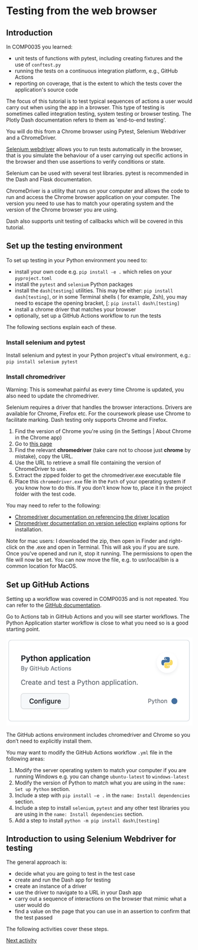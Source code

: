 # Testing from the web browser

## Introduction

In COMP0035 you learned:

- unit tests of functions with pytest, including creating fixtures and the use of `conftest.py`
- running the tests on a continuous integration platform, e.g., GitHub Actions
- reporting on coverage, that is the extent to which the tests cover the application's source code

The focus of this tutorial is to test typical sequences of actions a user would carry out when using the app in a
browser. This type of testing is sometimes called integration testing, system testing or browser testing. The Plotly
Dash documentation refers to them as 'end-to-end testing'.

You will do this from a Chrome browser using Pytest, Selenium Webdriver and a ChromeDriver.

[Selenium webdriver](https://www.selenium.dev/documentation/webdriver/) allows you to run tests automatically in the
browser, that is you simulate the behaviour of a user
carrying out specific actions in the browser and then use assertions to verify conditions or state.

Selenium can be used with several test libraries. pytest is recommended in the Dash and Flask documentation.

ChromeDriver is a utility that runs on your computer and allows the code to run and access the Chrome browser
application on your computer. The version you need to use has to match your operating system and the version of the
Chrome browser you are using.

Dash also supports unit testing of callbacks which will be covered in this tutorial.

## Set up the testing environment

To set up testing in your Python environment you need to:

- install your own code e.g. `pip install -e .` which relies on your `pyproject.toml`
- install the `pytest` and `selenium` Python packages
- install the `dash[testing]` utilities. This may be either: `pip install dash[testing]`, or in some Terminal shells (
  for example, Zsh), you may need to escape the opening bracket, [: `pip install dash\[testing]`
- install a chrome driver that matches your browser
- optionally, set up a GitHub Actions workflow to run the tests

The following sections explain each of these.

### Install selenium and pytest

Install selenium and pytest in your Python project's vitual environment, e.g.: `pip install selenium pytest`

### Install chromedriver

Warning: This is somewhat painful as every time Chrome is updated, you also need to update the chromedriver.

Selenium requires a driver that handles the browser interactions. Drivers are available for Chrome, Firefox etc. For the
coursework please use Chrome to facilitate marking. Dash testing only supports Chrome and Firefox.

1. Find the version of Chrome you're using (in the Settings | About Chrome in the Chrome app)
2. Go to [this page](https://googlechromelabs.github.io/chrome-for-testing/)
3. Find the relevant **chromedriver** (take care not to choose just **chrome** by mistake), copy the URL.
4. Use the URL to retrieve a small file containing the version of ChromeDriver to use.
5. Extract the zipped folder to get the chromedriver.exe executable file
6. Place this `chromedriver.exe` file in the `Path` of your operating system if you know how to do this. If you don't
   know how to, place it in the project folder with the test code.

You may need to refer to the following:

- [Chromedriver documentation on referencing the driver location](https://developer.chrome.com/docs/chromedriver/get-started)
- [Chromedriver documentation on version selection](https://chromedriver.chromium.org/downloads/version-selection)
  explains options for
  installation.

Note for mac users: I downloaded the zip, then open in Finder and right-click on the .exe and open in Terminal. This
will ask you if you are sure. Once you've opened and run it, stop it running. The permissions to open the file will now
be set. You can now move the file, e.g. to usr/local/bin is a common location for MacOS.

## Set up GitHub Actions

Setting up a workflow was covered in COMP0035 and is not repeated. You can refer to
the [GitHub documentation](https://docs.github.com/en/actions/automating-builds-and-tests/building-and-testing-python).

Go to Actions tab in GitHub Actions and you will see starter workflows. The Python Application starter workflow is close
to what you need so is a good starting point.

![GitHub Actions starter workflow](gha-workflow.png)

The GitHub actions environment includes chromedriver and Chrome so you don’t need to explicitly install them.

You may want to modify the GitHub Actions workflow `.yml` file in the following areas:

1. Modify the server operating system to match your computer if you are running Windows e.g. you can change
   `ubuntu-latest` to `windows-latest`
2. Modify the version of Python to match what you are using in the `name: Set up Python` section.
3. Include a step with `pip install –e .` in the `name: Install dependencies` section.
4. Include a step to install `selenium`, `pytest` and any other test libraries you are using in
   the `name: Install dependencies` section.
5. Add a step to install `python -m pip install dash\[testing]`

## Introduction to using Selenium Webdriver for testing

The general approach is:

- decide what you are going to test in the test case
- create and run the Dash app for testing
- create an instance of a driver
- use the driver to navigate to a URL in your Dash app
- carry out a sequence of interactions on the browser that mimic what a user would do
- find a value on the page that you can use in an assertion to confirm that the test passed

The following activities cover these steps.

[Next activity](4-1-test-app-url.md)
